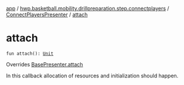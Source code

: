 [app](../../index.md) / [hwp.basketball.mobility.drillpreparation.step.connectplayers](../index.md) / [ConnectPlayersPresenter](index.md) / [attach](.)

# attach

`fun attach(): `[`Unit`](https://kotlinlang.org/api/latest/jvm/stdlib/kotlin/-unit/index.html)

Overrides [BasePresenter.attach](../../hwp.basketball.mobility/-base-presenter/attach.md)

In this callback allocation of resources and initialization should happen.

